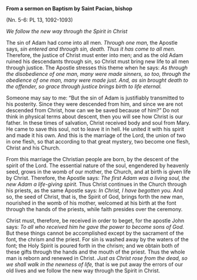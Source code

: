 

**From a sermon on Baptism by Saint Pacian, bishop**

(Nn. 5-6: PL 13, 1092-1093)

_We follow the new way through the Spirit in Christ_

The sin of Adam had come into all men. _Through one man,_ the Apostle says, _sin entered and through sin, death. Thus it has come to all men._ Therefore, the justice of Christ must enter into men; and as the old Adam ruined his descendants through sin, so Christ must bring new life to all men through justice. The Apostle stresses this theme when he says: _As through the disobedience of one man, many were made sinners, so too, through the obedience of one man, many were made just. And, as sin brought death to the offender, so grace through justice brings birth to life eternal._

Someone may say to me: “But the sin of Adam is justifiably transmitted to his posterity. Since they were descended from him, and since we are not descended from Christ, how can we be saved because of him?” Do not think in physical terms about descent, then you will see how Christ is our father. In these times of salvation, Christ received body and soul from Mary. He came to save this soul, not to leave it in hell. He united it with his spirit and made it his own. And this is the marriage of the Lord, the union of two in one flesh, so that according to that great mystery, two become one flesh, Christ and his Church.

From this marriage the Christian people are born, by the descent of the spirit of the Lord. The essential nature of the soul, engendered by heavenly seed, grows in the womb of our mother, the Church, and at birth is given life by Christ. Therefore, the Apostle says: _The first Adam was a living soul, the new Adam a life-giving spirit._ Thus Christ continues in the Church through his priests, as the same Apostle says: _In Christ, I have begotten you._ And so, the seed of Christ, that is, the Spirit of God, brings forth the new man, nourished in the womb of his mother, welcomed at his birth at the font through the hands of the priests, while faith presides over the ceremony.

Christ must, therefore, be received in order to beget, for the apostle John says: _To all who received him he gave the power to become sons of God._ But these things cannot be accomplished except by the sacrament of the font, the chrism and the priest. For sin is washed away by the waters of the font; the Holy Spirit is poured forth in the chrism; and we obtain both of these gifts through the hands and the mouth of the priest. Thus the whole man is reborn and renewed in Christ. _Just as Christ rose from the dead, so we shall walk in the newness of life,_ that is we put away the errors of our old lives and we follow the new way through the Spirit in Christ.

